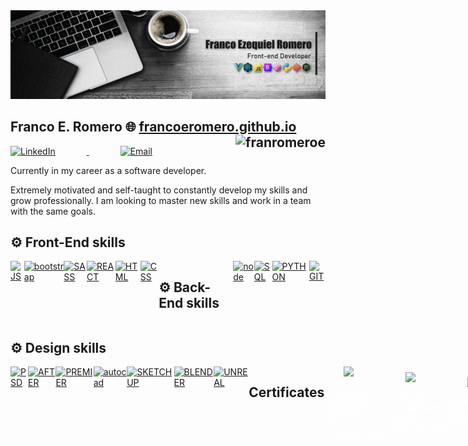 <a href="https://francoeromero.github.io" target="_blank">
<img src="./img/zzzz9.jpg">
 </a>
 <h2>Franco E. Romero 🌐
 <a href="https://francoeromero.github.io" target="_blank"> francoeromero.github.io</a>
 <img align="right" src="https://komarev.com/ghpvc/?username=franromeroe&label=Views&color=080707&style=flat-square" alt="franromeroe" />  </h2>

 <p > 
<a href="https://www.linkedin.com/in/franco-ezequiel-romero-38ab541a3/" target="_blank" style="margin-right: 50px;">
  <img alt="LinkedIn" src="https://img.shields.io/badge/LinkedIn-@francoezequielromero-blue?style=flat&logo=linkedin" style="margin-right: 50px;"> 
</a>
<a href="mailto:franromeroeze@gmail.com" style="margin-right: 50px;">
  <img alt="Email" src="https://img.shields.io/badge/Email-francoeromero.m@gmail.com-blue?style=flat&logo=gmail" style="margin-right: 50px;">
</a>
 </p>
Currently in my career as a software developer.<br> 

Extremely motivated and self-taught to constantly develop my skills and grow professionally. I am looking to master new skills and work in a team with the same goals.<br>
<!-- I have a [YouTube channel](https://www.youtube.com/channel/UCj8VgHtcox46beRA0DcoPDA/) (in Spanish)  -->

## ⚙ Front-End skills

<div style="display: flex;">

<!--
  <a href="#" style="cursor: pointer;">
     <img src="https://cdn-icons-png.flaticon.com/512/732/732212.png" alt="HTML" width="38"> 
  </a>
 
  <a href="#" style="cursor: pointer;">
     <img src="https://cdn.freebiesupply.com/logos/large/2x/css3-logo-png-transparent.png" alt="CSS" width="48"> 
  </a>
-->
  <a href="#" style="cursor: pointer;">
     <img src="https://skillicons.dev/icons?i=js" alt="JS" > 
  </a>
  <a href="#" style="cursor: pointer;">
     <img src="https://skillicons.dev/icons?i=bootstrap" alt="bootstrap"> 
  </a>

  <a href="#" style="cursor: pointer;">
     <img src="https://skillicons.dev/icons?i=sass" alt="SASS" > 
  </a>

   <a href="#" style="cursor: pointer;">
     <img src="https://skillicons.dev/icons?i=react" alt="REACT"> 
  </a>
    <a href="#" style="cursor: pointer;">
     <img src="https://skillicons.dev/icons?i=html" alt="HTML" > 
  </a>
 
  <a href="#" style="cursor: pointer;">
     <img src="https://skillicons.dev/icons?i=css" alt="CSS"> 
  </a>
 
 ## ⚙ Back-End skills
  <a href="#" style="cursor: pointer;">
     <img src="https://skillicons.dev/icons?i=nodejs" alt="node"> 
  </a>
  <a href="#" style="cursor: pointer;">
     <img src="https://skillicons.dev/icons?i=sqlite" alt="SQL"> 
  </a>
  
  <a href="#" style="cursor: pointer;">
     <img src="https://skillicons.dev/icons?i=python" alt="PYTHON" > 
  </a>

  <a href="#" style="cursor: pointer;">
     <img src="https://skillicons.dev/icons?i=git" alt="GIT" > 
  </a>
 
 
 
</div>




## ⚙ Design skills

<div style="display: flex;">
   <a href="#" style="cursor: pointer;">
<img src="https://skillicons.dev/icons?i=ps" alt="PSD"> 
  </a>

 <a href="#" style="cursor: pointer;">
 <img src="https://skillicons.dev/icons?i=ae" alt="AFTER" > 
 </a>
 
   <a href="#" style="cursor: pointer;">
 <img src="https://skillicons.dev/icons?i=pr" alt="PREMIER"> 
  </a>
  
 <a href="#" style="cursor: pointer;">
<img src="https://skillicons.dev/icons?i=autocad" alt="autocad"> 
  </a>


 <a href="#" style="cursor: pointer;">
 <img src="https://skillicons.dev/icons?i=sketchup" alt="SKETCHUP"> 
  </a>
 <a href="#" style="cursor: pointer;">
 <img src="https://skillicons.dev/icons?i=blender" alt="BLENDER">  
  </a>

   <a href="#" style="cursor: pointer;">
 <img src="https://skillicons.dev/icons?i=unreal" alt="UNREAL"> 
  </a>

  <!--
 <a href="#" style="cursor: pointer;">
 <img src="https://e7.pngegg.com/pngimages/993/910/png-clipart-autodesk-3ds-max-3ds-physx-3d-computer-graphics-others-miscellaneous-angle.png" alt="3dsmax"  width="45" height="45"> 
  </a>
 <a href="#" style="cursor: pointer;">
<img src="https://mashyo.com/wp-content/uploads/2022/04/make-things-transparent-in-revit.png" alt="revit" width="45" height="45"> 
  </a>
  </a>
 <a href="#" style="cursor: pointer;">
 <img src="https://seeklogo.com/images/L/lumion-3d-logo-948AF388BD-seeklogo.com.png" alt="LUMION" width="45" height="45">
  </a>

</div>
 -->

## Certificates
<div style="display: flex;">
 
  <a style="display: flex; justify-content: center; align-items: center; flex-direction: column; color: white;" href="https://www.freecodecamp.org/certification/franromero/javascript-algorithms-and-data-structures" target="_blank" style="margin-right: 50px;">
  <img src="https://cdn.pixabay.com/photo/2022/01/03/19/03/certificate-6913406_960_720.png" width="38"> <p style="color: white;">JavaScript Algorithms and Data Structures - Freecodecamp</p>
</a> 

<a style="display: flex; justify-content: center; align-items: center; flex-direction: column; color: white;" href="https://www.freecodecamp.org/certification/franromero/front-end-development-libraries" target="_blank" style="margin-right: 50px;">
  <img src="https://cdn.pixabay.com/photo/2022/01/03/19/03/certificate-6913406_960_720.png" width="38"> <p style="color: white;">Front-End Development Libraries - Freecodecamp</p>
</a> 
 
<a style="display: flex; justify-content: center; align-items: center; flex-direction: column; color: white;" href="https://www.freecodecamp.org/certification/franromero/responsive-web-design" target="_blank" style="margin-right: 50px;">
  <img src="https://cdn.pixabay.com/photo/2022/01/03/19/03/certificate-6913406_960_720.png" width="38"> <p style="color: white;">Responsive Web Design - Freecodecamp</p>
</a>  
 
 <a style="display: flex; justify-content: center; align-items: center; flex-direction: column; color: white;" href="https://storage.googleapis.com/openvitae-prod/diplomas%2F591438d4-0278-4983-bbd8-46efacdc33b4.pdf" target="_blank" style="margin-right: 50px;">
  <img src="https://cdn.pixabay.com/photo/2022/01/03/19/03/certificate-6913406_960_720.png" width="38"> <p style="color: white;">HTML CSS - OpenBootcamp</p>
</a>  
 
 <a style="display: flex; justify-content: center; align-items: center; flex-direction: column; color: white;" href="https://community.open-bootcamp.com/user/francoeromero/certificaciones/a58734f1-2684-43a9-aca7-1783f56cb990" target="_blank" style="margin-right: 50px;">
  <img src="https://cdn.pixabay.com/photo/2022/01/03/19/03/certificate-6913406_960_720.png" width="38"> <p style="color: white;">JavaScript - OpenBootcamp</p>
</a>  
 
 </div>










